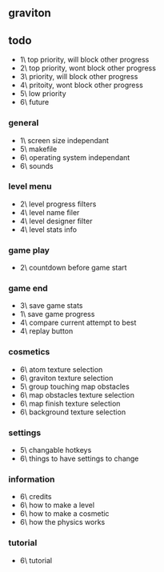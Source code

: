 ## graviton  




## todo  

- 1\ top priority, will block other progress
- 2\ top priority, wont block other progress
- 3\ priority, will block other progress
- 4\ pritoity, wont block other progress
- 5\ low priority
- 6\ future

### general  

- 1\ screen size independant
- 5\ makefile
- 6\ operating system independant
- 6\ sounds

### level menu  

- 2\ level progress filters
- 4\ level name filer
- 4\ level designer filter
- 4\ level stats info

### game play  

- 2\ countdown before game start

### game end  

- 3\ save game stats  
- 1\ save game progress
- 4\ compare current attempt to best
- 4\ replay button

### cosmetics  

- 6\ atom texture selection
- 6\ graviton texture selection
- 5\ group touching map obstacles
- 6\ map obstacles texture selection
- 6\ map finish texture selection
- 6\ background texture selection

### settings  

- 5\ changable hotkeys
- 6\ things to have settings to change

### information

- 6\ credits
- 6\ how to make a level
- 6\ how to make a cosmetic
- 6\ how the physics works

### tutorial  

- 6\ tutorial

